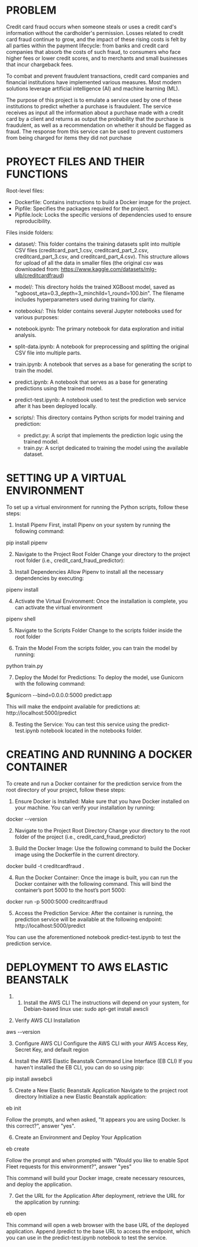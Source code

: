 # PROBLEM

Credit card fraud occurs when someone steals or uses a credit card's information without the cardholder's permission. Losses related to credit card fraud continue to grow, and the impact of these rising costs is felt by all parties within the payment lifecycle: from banks and credit card companies that absorb the costs of such fraud, to consumers who face higher fees or lower credit scores, and to merchants and small businesses that incur chargeback fees.

To combat and prevent fraudulent transactions, credit card companies and financial institutions have implemented various measures. Most modern solutions leverage artificial intelligence (AI) and machine learning (ML).

The purpose of this project is to emulate a service used by one of these institutions to predict whether a purchase is fraudulent. The service receives as input all the information about a purchase made with a credit card by a client and returns as output the probability that the purchase is fraudulent, as well as a recommendation on whether it should be flagged as fraud. The response from this service can be used to prevent customers from being charged for items they did not purchase


# PROYECT FILES AND THEIR FUNCTIONS

Root-level files:

- Dockerfile: Contains instructions to build a Docker image for the project.
- Pipfile: Specifies the packages required for the project.
- Pipfile.lock: Locks the specific versions of dependencies used to ensure reproducibility.

Files inside folders:

- dataset/: This folder contains the training datasets split into multiple CSV files (creditcard_part_1.csv, creditcard_part_2.csv, creditcard_part_3.csv, and creditcard_part_4.csv). This structure allows for upload of all the data in smaller files (the original csv was downloaded from: https://www.kaggle.com/datasets/mlg-ulb/creditcardfraud)

- model/: This directory holds the trained XGBoost model, saved as "xgboost_eta=0.3_depth=3_minchild=1_round=100.bin". The filename includes hyperparameters used during training for clarity.

- notebooks/: This folder contains several Jupyter notebooks used for various purposes:
 - notebook.ipynb: The primary notebook for data exploration and initial analysis.
 - split-data.ipynb: A notebook for preprocessing and splitting the original CSV file into multiple parts.
 - train.ipynb: A notebook that serves as a base for generating the script to train the model.
 - predict.ipynb: A notebook that serves as a base for generating predictions using the trained model.
 - predict-test.ipynb: A notebook used to test the prediction web service after it has been deployed locally.
 
- scripts/: This directory contains Python scripts for model training and prediction:
  - predict.py: A script that implements the prediction logic using the trained model.
  - train.py: A script dedicated to training the model using the available dataset.
  

# SETTING UP A VIRTUAL ENVIRONMENT

To set up a virtual environment for running the Python scripts, follow these steps:

1. Install Pipenv
First, install Pipenv on your system by running the following command:

pip install pipenv

2. Navigate to the Project Root Folder
Change your directory to the project root folder (i.e., credit_card_fraud_predictor):

3. Install Dependencies
Allow Pipenv to install all the necessary dependencies by executing:

pipenv install

4. Activate the Virtual Environment:
Once the installation is complete, you can activate the virtual environment

pipenv shell

5. Navigate to the Scripts Folder
Change to the scripts folder inside the root folder

6. Train the Model
From the scripts folder, you can train the model by running:

python train.py

7. Deploy the Model for Predictions:
To deploy the model, use Gunicorn with the following command:

$gunicorn --bind=0.0.0.0:5000 predict:app

This will make the endpoint available for predictions at: http://localhost:5000/predict

8. Testing the Service:
You can test this service using the predict-test.ipynb notebook located in the notebooks folder.


# CREATING AND RUNNING A DOCKER CONTAINER

To create and run a Docker container for the prediction service from the root directory of your project, follow these steps:


1. Ensure Docker is Installed:
Make sure that you have Docker installed on your machine. You can verify your installation by running:

docker --version

2. Navigate to the Project Root Directory
Change your directory to the root folder of the project (i.e., credit_card_fraud_predictor)

3. Build the Docker Image:
Use the following command to build the Docker image using the Dockerfile in the current directory. 

docker build -t creditcardfraud .

4. Run the Docker Container:
Once the image is built, you can run the Docker container with the following command. This will bind the container’s port 5000 to the host’s port 5000:


docker run -p 5000:5000 creditcardfraud

5. Access the Prediction Service:
After the container is running, the prediction service will be available at the following endpoint:
http://localhost:5000/predict

You can use the aforementioned notebook predict-test.ipynb to test the prediction service.


# DEPLOYMENT TO AWS ELASTIC BEANSTALK


1. 1. Install the AWS CLI
The instructions will depend on your system, for Debian-based linux use:
sudo apt-get install awscli

2. Verify AWS CLI Installation

aws --version

3. Configure AWS CLI
Configure the AWS CLI with your AWS Access Key, Secret Key, and default region

4. Install the AWS Elastic Beanstalk Command Line Interface (EB CLI)
If you haven't installed the EB CLI, you can do so using pip:

pip install awsebcli

5. Create a New Elastic Beanstalk Application
Navigate to the project root directory
Initialize a new Elastic Beanstalk application:

eb init

Follow the prompts, and when asked, "It appears you are using Docker. Is this correct?", answer "yes".

6. Create an Environment and Deploy Your Application

eb create

Follow the prompt and when prompted with "Would you like to enable Spot Fleet requests for this environment?", answer "yes"

This command will build your Docker image, create necessary resources, and deploy the application.

7. Get the URL for the Application
After deployment, retrieve the URL for the application by running:

eb open

This command will open a web browser with the base URL of the deployed application. Append /predict to the base URL to access the endpoint, which you can use in the predict-test.ipynb notebook to test the service.



  
  


